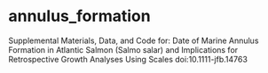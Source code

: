 # annulus_formation
Supplemental Materials, Data, and Code for: Date of Marine Annulus Formation in Atlantic Salmon (Salmo salar) and Implications for Retrospective Growth Analyses Using Scales  doi:10.1111-jfb.14763
